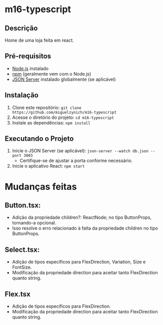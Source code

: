 # m16-typescript
## Descrição
Home de uma loja feita em react.

## Pré-requisitos
- [Node.js](https://nodejs.org/) instalado
- [npm](https://www.npmjs.com/) (geralmente vem com o Node.js)
- [JSON Server](https://github.com/typicode/json-server) instalado globalmente (se aplicável)

## Instalação
1. Clone este repositório: `git clone https://github.com/miguelzynich/m16-typescript`
2. Acesse o diretório do projeto: `cd m16-typescript`
3. Instale as dependências: `npm install`

## Executando o Projeto
1. Inicie o JSON Server (se aplicável): `json-server --watch db.json --port 3003` 
   - Certifique-se de ajustar a porta conforme necessário.
2. Inicie o aplicativo React: `npm start`

# Mudanças feitas

## Button.tsx:

- Adição da propriedade children?: ReactNode; no tipo ButtonProps, tornando-a opcional.
- Isso resolve o erro relacionado à falta da propriedade children no tipo ButtonProps.

## Select.tsx:

- Adição de tipos específicos para FlexDirection, Variation, Size e FontSize.
- Modificação da propriedade direction para aceitar tanto FlexDirection quanto string.

## Flex.tsx

- Adição de tipos específicos para FlexDirection.
- Modificação da propriedade direction para aceitar tanto FlexDirection quanto string.